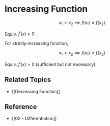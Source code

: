 # Increasing Function

$$
x_{1}<x_{2}\implies f(x_{1}) \le f(x_{2})
$$

Equiv. $f^{\prime}\left(x\right)\ge0$

For strictly-increasing function,

$$
x_{1}<x_{2}\implies f(x_{1}) < f(x_{2})
$$

Equiv. $f^{\prime}\left(x\right)>0$ (sufficient but not necessary)

## Related Topics

- [[Decreasing Function]]

## Reference

- [[02 - Differentiation]]

